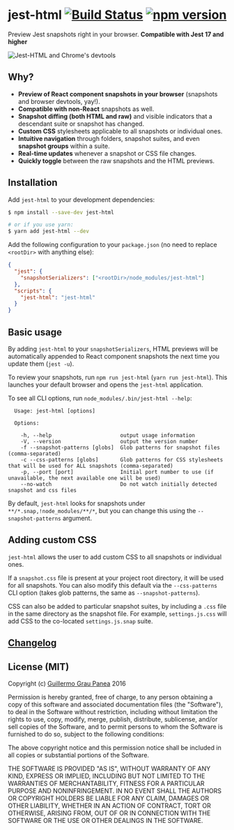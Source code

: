 # jest-html [![Build Status](https://travis-ci.org/guigrpa/jest-html.svg?branch=master)](https://travis-ci.org/guigrpa/jest-html) [![npm version](https://img.shields.io/npm/v/jest-html.svg)](https://www.npmjs.com/package/jest-html)

Preview Jest snapshots right in your browser. **Compatible with Jest 17 and higher**

![Jest-HTML and Chrome's devtools](https://raw.githubusercontent.com/guigrpa/jest-html/master/docs/02.png)

## Why?

* **Preview of React component snapshots in your browser** (snapshots and browser devtools, yay!).
* **Compatible with non-React** snapshots as well.
* **Snapshot diffing (both HTML and raw)** and visible indicators that a descendant suite or snapshot has changed.
* **Custom CSS** stylesheets applicable to all snapshots or individual ones.
* **Intuitive navigation** through folders, snapshot suites, and even **snapshot groups** within a suite.
* **Real-time updates** whenever a snapshot or CSS file changes.
* **Quickly toggle** between the raw snapshots and the HTML previews.

## Installation

Add `jest-html` to your development dependencies:

```sh
$ npm install --save-dev jest-html

# or if you use yarn:
$ yarn add jest-html --dev
```

Add the following configuration to your `package.json` (no need to replace `<rootDir>` with anything else):

```json
{
  "jest": {
    "snapshotSerializers": ["<rootDir>/node_modules/jest-html"]
  },
  "scripts": {
    "jest-html": "jest-html"
  }
}
```

## Basic usage

By adding `jest-html` to your `snapshotSerializers`, HTML previews will be automatically appended to React component snapshots the next time you update them (`jest -u`).

To review your snapshots, run `npm run jest-html` (`yarn run jest-html`). This launches your default browser and opens the `jest-html` application.

To see all CLI options, run `node_modules/.bin/jest-html --help`:

```
  Usage: jest-html [options]

  Options:

    -h, --help                      output usage information
    -V, --version                   output the version number
    -f --snapshot-patterns [globs]  Glob patterns for snapshot files (comma-separated)
    -c --css-patterns [globs]       Glob patterns for CSS stylesheets that will be used for ALL snapshots (comma-separated)
    -p, --port [port]               Initial port number to use (if unavailable, the next available one will be used)
    --no-watch                      Do not watch initially detected snapshot and css files
```

By default, `jest-html` looks for snapshots under `**/*.snap,!node_modules/**/*`, but you can change this using the `--snapshot-patterns` argument.

## Adding custom CSS

`jest-html` allows the user to add custom CSS to all snapshots or individual ones.

If a `snapshot.css` file is present at your project root directory, it will be used for all snapshots. You can also modify this default via the `--css-patterns` CLI option (takes glob patterns, the same as `--snapshot-patterns`).

CSS can also be added to particular snapshot suites, by including a `.css` file in the same directory as the snapshot file. For example, `settings.js.css` will add CSS to the co-located `settings.js.snap` suite.


## [Changelog](https://github.com/guigrpa/jest-html/blob/master/CHANGELOG.md)


## License (MIT)

Copyright (c) [Guillermo Grau Panea](https://github.com/guigrpa) 2016

Permission is hereby granted, free of charge, to any person obtaining a copy of this software and associated documentation files (the "Software"), to deal in the Software without restriction, including without limitation the rights to use, copy, modify, merge, publish, distribute, sublicense, and/or sell copies of the Software, and to permit persons to whom the Software is furnished to do so, subject to the following conditions:

The above copyright notice and this permission notice shall be included in all copies or substantial portions of the Software.

THE SOFTWARE IS PROVIDED "AS IS", WITHOUT WARRANTY OF ANY KIND, EXPRESS OR IMPLIED, INCLUDING BUT NOT LIMITED TO THE WARRANTIES OF MERCHANTABILITY, FITNESS FOR A PARTICULAR PURPOSE AND NONINFRINGEMENT. IN NO EVENT SHALL THE AUTHORS OR COPYRIGHT HOLDERS BE LIABLE FOR ANY CLAIM, DAMAGES OR OTHER LIABILITY, WHETHER IN AN ACTION OF CONTRACT, TORT OR OTHERWISE, ARISING FROM, OUT OF OR IN CONNECTION WITH THE SOFTWARE OR THE USE OR OTHER DEALINGS IN THE SOFTWARE.
